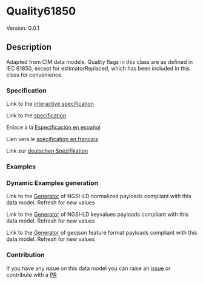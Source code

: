 # Quality61850
Version: 0.0.1

## Description 

Adapted from CIM data models. Quality flags in this class are as defined in IEC 61850, except for estimatorReplaced, which has been included in this class for convenience.
### Specification

Link to the [interactive specification](https://swagger.lab.fiware.org/?url=https://smart-data-models.github.io/dataModel.EnergyCIM/Quality61850/swagger.yaml)

Link to the [specification](https://github.com/smart-data-models/dataModel.EnergyCIM/blob/master/Quality61850/doc/spec.md)

Enlace a la [Especificación en español](https://github.com/smart-data-models/dataModel.EnergyCIM/blob/master/Quality61850/doc/spec_ES.md)

Lien vers le [spécification en français](https://github.com/smart-data-models/dataModel.EnergyCIM/blob/master/Quality61850/doc/spec_FR.md)

Link zur [deutschen Spezifikation](https://github.com/smart-data-models/dataModel.EnergyCIM/blob/master/Quality61850/doc/spec_DE.md)
### Examples
### Dynamic Examples generation

Link to the [Generator](https://smartdatamodels.org/extra/ngsi-ld_generator.php?schemaUrl=https://raw.githubusercontent.com/smart-data-models/dataModel.EnergyCIM/master/Quality61850/schema.json&email=info@smartdatamodels.org) of NGSI-LD normalized payloads compliant with this data model. Refresh for new values

Link to the [Generator](https://smartdatamodels.org/extra/ngsi-ld_generator_keyvalues.php?schemaUrl=https://raw.githubusercontent.com/smart-data-models/dataModel.EnergyCIM/master/Quality61850/schema.json&email=info@smartdatamodels.org) of NGSI-LD keyvalues payloads compliant with this data model. Refresh for new values

Link to the [Generator](https://smartdatamodels.org/extra/geojson_features_generator.php?schemaUrl=https://raw.githubusercontent.com/smart-data-models/dataModel.EnergyCIM/master/Quality61850/schema.json&email=info@smartdatamodels.org) of geojson feature format payloads compliant with this data model. Refresh for new values
### Contribution

 If you have any issue on this data model you can raise an [issue](https://github.com/smart-data-models/dataModel.EnergyCIM/issues)  or contribute with a [PR](https://github.com/smart-data-models/dataModel.EnergyCIM/pulls)